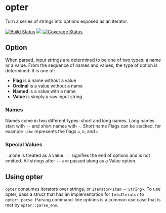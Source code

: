 # opter

Turn a series of strings into options exposed as an iterator.

[![Build Status](https://travis-ci.org/iamtyler/opter.svg?branch=master)](https://travis-ci.org/iamtyler/opter)
[![](http://meritbadge.herokuapp.com/opter)](https://crates.io/crates/opter)
[![Coverage Status](https://coveralls.io/repos/iamtyler/opter/badge.svg)](https://coveralls.io/r/iamtyler/opter)

## Option

When parsed, input strings are determined to be one of two types: a name or a value. From the sequence of names and values, the type of option is determined. It is one of:
* **Flag** is a name without a value
* **Ordinal** is a value without a name
* **Named** is a value with a name
* **Value** is simply a raw input string

### Names

Names come in two different types: short and long names. Long names start with `--` and short names with `-`. Short name Flags can be stacked, for example `-abc` represents the flags `a`, `b`, and `c`.

### Special Values

`-` alone is treated as a value. `--` signifies the end of options and is not emitted. All strings after `--` are passed along as a Value option.

## Using opter

`opter` consumes iterators over strings, or `Iterator<Item = String>`. To use opter, pass a struct that has an implementation for `IntoIterator` to `opter::parse`. Parsing command-line options is a common use case that is met by `opter::parse_env`.
